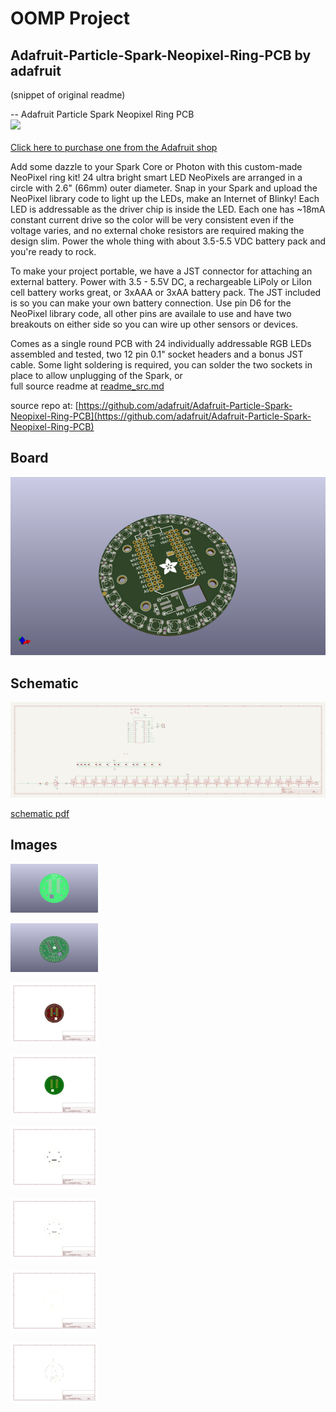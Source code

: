 # OOMP Project  
## Adafruit-Particle-Spark-Neopixel-Ring-PCB  by adafruit  
  
(snippet of original readme)  
  
-- Adafruit Particle Spark Neopixel Ring PCB  
<a href="http://www.adafruit.com/products/2268"><img src="assets/image.jpg?raw=true" width="500px"><br/>  
Click here to purchase one from the Adafruit shop</a>  
  
Add some dazzle to your Spark Core or Photon with this custom-made NeoPixel ring kit! 24 ultra bright smart LED NeoPixels are arranged in a circle with 2.6" (66mm) outer diameter. Snap in your Spark and upload the NeoPixel library code to light up the LEDs, make an Internet of Blinky! Each LED is addressable as the driver chip is inside the LED. Each one has ~18mA constant current drive so the color will be very consistent even if the voltage varies, and no external choke resistors are required making the design slim. Power the whole thing with about 3.5-5.5 VDC battery pack and you're ready to rock.  
  
To make your project portable, we have a JST connector for attaching an external battery. Power with 3.5 - 5.5V DC, a rechargeable LiPoly or LiIon cell battery works great, or 3xAAA or 3xAA battery pack. The JST included is so you can make your own battery connection. Use pin D6 for the NeoPixel library code, all other pins are availale to use and have two breakouts on either side so you can wire up other sensors or devices.  
  
Comes as a single round PCB with 24 individually addressable RGB LEDs assembled and tested, two 12 pin 0.1" socket headers and a bonus JST cable. Some light soldering is required, you can solder the two sockets in place to allow unplugging of the Spark, or  
  full source readme at [readme_src.md](readme_src.md)  
  
source repo at: [https://github.com/adafruit/Adafruit-Particle-Spark-Neopixel-Ring-PCB](https://github.com/adafruit/Adafruit-Particle-Spark-Neopixel-Ring-PCB)  
## Board  
  
[![working_3d.png](working_3d_600.png)](working_3d.png)  
## Schematic  
  
[![working_schematic.png](working_schematic_600.png)](working_schematic.png)  
  
[schematic pdf](working_schematic.pdf)  
## Images  
  
[![working_3D_bottom.png](working_3D_bottom_140.png)](working_3D_bottom.png)  
  
[![working_3D_top.png](working_3D_top_140.png)](working_3D_top.png)  
  
[![working_assembly_page_01.png](working_assembly_page_01_140.png)](working_assembly_page_01.png)  
  
[![working_assembly_page_02.png](working_assembly_page_02_140.png)](working_assembly_page_02.png)  
  
[![working_assembly_page_03.png](working_assembly_page_03_140.png)](working_assembly_page_03.png)  
  
[![working_assembly_page_04.png](working_assembly_page_04_140.png)](working_assembly_page_04.png)  
  
[![working_assembly_page_05.png](working_assembly_page_05_140.png)](working_assembly_page_05.png)  
  
[![working_assembly_page_06.png](working_assembly_page_06_140.png)](working_assembly_page_06.png)  
